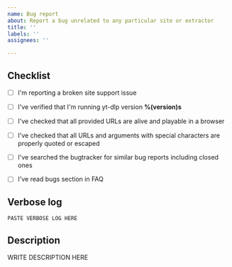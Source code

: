 ```yaml
---
name: Bug report
about: Report a bug unrelated to any particular site or extractor
title: ''
labels: ''
assignees: ''

---
```


<!--

######################################################################
  WARNING!
  IGNORING THE FOLLOWING TEMPLATE WILL RESULT IN ISSUE CLOSED AS INCOMPLETE
######################################################################

-->


## Checklist

<!--
Carefully read and work through this check list in order to prevent the most common mistakes and misuse of youtube-dlc:
- First of, make sure you are using the latest version of yt-dlp. Run `youtube-dlc --version` and ensure your version is %(version)s. If it's not, see https://github.com/pukkandan/yt-dlp on how to update. Issues with outdated version will be REJECTED.
- Make sure that all provided video/audio/playlist URLs (if any) are alive and playable in a browser.
- Make sure that all URLs and arguments with special characters are properly quoted or escaped as explained in https://github.com/pukkandan/yt-dlp.
- Search the bugtracker for similar issues: https://github.com/pukkandan/yt-dlp. DO NOT post duplicates.
- Read bugs section in FAQ: https://github.com/pukkandan/yt-dlp
- Finally, put x into all relevant boxes like this [x] (Dont forget to delete the empty space)
-->

- [ ] I'm reporting a broken site support issue
- [ ] I've verified that I'm running yt-dlp version **%(version)s**
- [ ] I've checked that all provided URLs are alive and playable in a browser
- [ ] I've checked that all URLs and arguments with special characters are properly quoted or escaped
- [ ] I've searched the bugtracker for similar bug reports including closed ones
- [ ] I've read bugs section in FAQ


## Verbose log

<!--
Provide the complete verbose output of youtube-dlc that clearly demonstrates the problem.
Add the `-v` flag to your command line you run youtube-dlc with (`youtube-dlc -v <your command line>`), copy the WHOLE output and insert it below. It should look similar to this:
 [debug] System config: []
 [debug] User config: []
 [debug] Command-line args: [u'-v', u'http://www.youtube.com/watch?v=BaW_jenozKcj']
 [debug] Encodings: locale cp1251, fs mbcs, out cp866, pref cp1251
 [debug] yt-dlp version %(version)s
 [debug] Python version 2.7.11 - Windows-2003Server-5.2.3790-SP2
 [debug] exe versions: ffmpeg N-75573-g1d0487f, ffprobe N-75573-g1d0487f, rtmpdump 2.4
 [debug] Proxy map: {}
 <more lines>
-->

```
PASTE VERBOSE LOG HERE

```
<!--
Do not remove the above ```
-->


## Description

<!--
Provide an explanation of your issue in an arbitrary form. Please make sure the description is worded well enough to be understood, see https://github.com/ytdl-org/youtube-dl#is-the-description-of-the-issue-itself-sufficient. Provide any additional information, suggested solution and as much context and examples as possible.
If work on your issue requires account credentials please provide them or explain how one can obtain them.
-->

WRITE DESCRIPTION HERE
